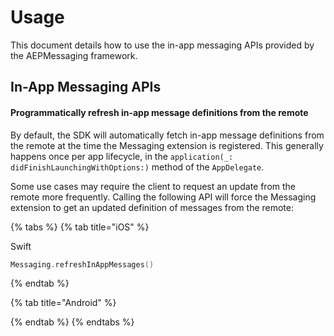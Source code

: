 # Usage

This document details how to use the in-app messaging APIs provided by the AEPMessaging framework.

## In-App Messaging APIs

#### Programmatically refresh in-app message definitions from the remote

By default, the SDK will automatically fetch in-app message definitions from the remote at the time the Messaging extension is registered. This generally happens once per app lifecycle, in the `application(_: didFinishLaunchingWithOptions:)` method of the `AppDelegate`.

Some use cases may require the client to request an update from the remote more frequently. Calling the following API will force the Messaging extension to get an updated definition of messages from the remote:

{% tabs %}
{% tab title="iOS" %}

Swift

```swift
Messaging.refreshInAppMessages()
```

{% endtab %}

{% tab title="Android" %}

{% endtab %}
{% endtabs %}
